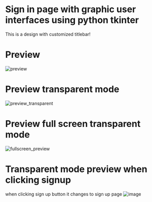# Sign in page with graphic user interfaces using python tkinter

This is a design with customized titlebar!

# Preview 
![preview](https://user-images.githubusercontent.com/54373229/194892898-554ebd8b-5854-4115-9fc3-cd4233f44c9f.png)
# Preview transparent mode
![preview_transparent](https://user-images.githubusercontent.com/54373229/194892659-816f825d-5ed9-45e1-b159-14d2d512f6ff.png)
# Preview full screen transparent mode
![fullscreen_preview](https://user-images.githubusercontent.com/54373229/194892673-cc7c7256-c3f9-4dd5-bb56-5c8b88565ab7.png)
# Transparent mode preview when clicking signup 
when clicking sign up button it changes to sign up page
![image](https://user-images.githubusercontent.com/54373229/195224408-fa3dcfb1-a48e-4be3-9f08-b993d0c0f9a7.png)
